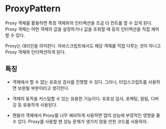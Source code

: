 # ProxyPattern

Proxy 객체를 활용하면 특정 객체와의 인터렉션을 조금 더 컨트롤 할 수 있게 된다. Proxy 객체는 어떤 객체의 값을 설정하거나 값을 조회할 때 등의 인터렉션을 직접 제어할 수 있다.

Proxy는 대리인을 의미한다. 자바스크립트에서도 해당 객체를 직접 다루는 것이 아니고 Proxy 객체와 인터렉션하게 된다.

## 특징

- 객체에서 할 수 없는 유효성 검사를 진행할 수 있다. 그러나, 타입스크립트를 사용하면 보완될 부분이라고 생각한다.

- 객체의 동작을 커스텀할 수 있는 유용한 기능이다. 유효성 검사, 포메팅, 알림, 디버깅 등 유용하게 사용된다.

- 핸들러 객체에서 Proxy를 너무 헤비하게 사용하면 앱의 성능에 부정적인 영향을 줄 수 있다. Proxy를 사용할 땐 성능 문제가 생기지 않을 만한 코드를 사용하자.
